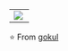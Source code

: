 <table width="100%"  border="0" cellpadding="0" cellspacing="0">
  <tr>
    <td align="center">
      <img align="left" src="https://github-readme-stats.vercel.app/api?username=gokul-00&show_icons=true&theme=dracula" />
    </td>
  </tr>
</table>

⭐️ From [gokul](https://github.com/gokul-00)
